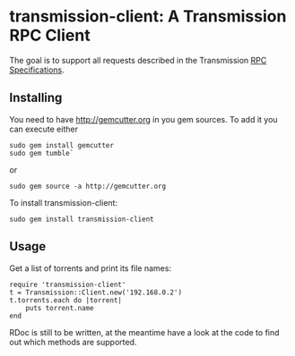 # transmission-client: A Transmission RPC Client

The goal is to support all requests described in the Transmission [RPC Specifications](http://trac.transmissionbt.com/browser/trunk/doc/rpc-spec.txt).

## Installing
You need to have http://gemcutter.org in you gem sources. To add it you can execute either

	sudo gem install gemcutter
	sudo gem tumble`

or

	sudo gem source -a http://gemcutter.org

To install transmission-client:

	sudo gem install transmission-client
	
## Usage
Get a list of torrents and print its file names:

	require 'transmission-client'
	t = Transmission::Client.new('192.168.0.2')
	t.torrents.each do |torrent|
		puts torrent.name
	end
	
RDoc is still to be written, at the meantime have a look at the code to find out which methods are supported.
